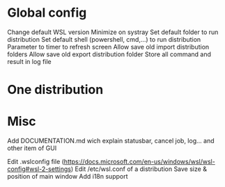 # Global config

Change default WSL version
Minimize on systray
Set default folder to run distribution
Set default shell (powershell, cmd,...) to run distribution
Parameter to timer to refresh screen
Allow save old import distribution folders
Allow save old export distribution folder
Store all command and result in log file

# One distribution

# Misc

Add DOCUMENTATION.md wich explain statusbar, cancel job, log... and other item of GUI

Edit <USER>\.wslconfig file (https://docs.microsoft.com/en-us/windows/wsl/wsl-config#wsl-2-settings)
Edit /etc/wsl.conf of a distribution
Save size & position of main window
Add i18n support
